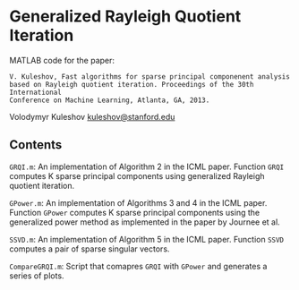 Generalized Rayleigh Quotient Iteration
=======================================

MATLAB code for the paper:

	V. Kuleshov, Fast algorithms for sparse principal componenent analysis 
	based on Rayleigh quotient iteration. Proceedings of the 30th International
	Conference on Machine Learning, Atlanta, GA, 2013.

Volodymyr Kuleshov <kuleshov@stanford.edu>

Contents
--------

`GRQI.m`: An implementation of Algorithm 2 in the ICML paper. Function `GRQI`
computes K sparse principal components using generalized Rayleigh quotient iteration.

`GPower.m`: An implementation of Algorithms 3 and 4 in the ICML paper. 
Function `GPower` computes K sparse principal components using the generalized
power method as implemented in the paper by Journee et al.

`SSVD.m`: An implementation of Algorithm 5 in the ICML paper. Function `SSVD` 
computes a pair of sparse singular vectors.

`CompareGRQI.m`: Script that comapres `GRQI` with `GPower` and generates a series of plots.

